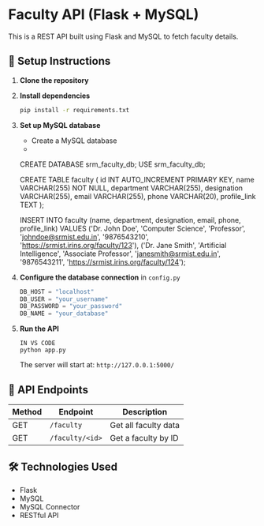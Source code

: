 # Faculty API (Flask + MySQL)

This is a REST API built using Flask and MySQL to fetch faculty details.

## 🚀 Setup Instructions

1. **Clone the repository**  
    

2. **Install dependencies**  
   ```sh
   pip install -r requirements.txt
   ```

3. **Set up MySQL database**  
   - Create a MySQL database  
   - 
    CREATE DATABASE srm_faculty_db;
    USE srm_faculty_db;

    CREATE TABLE faculty (
    id INT AUTO_INCREMENT PRIMARY KEY,
    name VARCHAR(255) NOT NULL,
    department VARCHAR(255),
    designation VARCHAR(255),
    email VARCHAR(255),
    phone VARCHAR(20),
    profile_link TEXT
);

    INSERT INTO faculty (name, department, designation, email, phone, profile_link)
    VALUES 
    ('Dr. John Doe', 'Computer Science', 'Professor', 'johndoe@srmist.edu.in', '9876543210', 'https://srmist.irins.org/faculty/123'),
    ('Dr. Jane Smith', 'Artificial Intelligence', 'Associate Professor', 'janesmith@srmist.edu.in', '9876543211', 'https://srmist.irins.org/faculty/124');


4. **Configure the database connection** in `config.py`  
   ```python
   DB_HOST = "localhost"
   DB_USER = "your_username"
   DB_PASSWORD = "your_password"
   DB_NAME = "your_database"
   ```

5. **Run the API**  
   ```
   IN VS CODE
   python app.py
   ```
   The server will start at: `http://127.0.0.1:5000/`

## 📌 API Endpoints

| Method | Endpoint         | Description               |
|--------|-----------------|---------------------------|
| GET    | `/faculty`      | Get all faculty data      |
| GET    | `/faculty/<id>` | Get a faculty by ID       |

## 🛠 Technologies Used
- Flask
- MySQL
- MySQL Connector
- RESTful API



